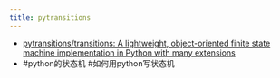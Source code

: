 ```yaml
---
title: pytransitions
---
```

- [pytransitions/transitions: A lightweight, object-oriented finite state machine implementation in Python with many extensions](https://github.com/pytransitions/transitions)
- #python的状态机 #如何用python写状态机